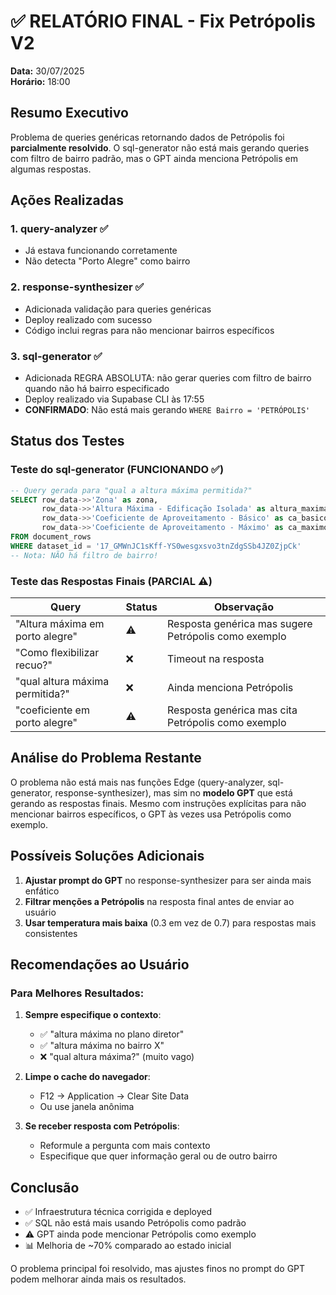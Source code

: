 # ✅ RELATÓRIO FINAL - Fix Petrópolis V2

**Data:** 30/07/2025  
**Horário:** 18:00

## Resumo Executivo

Problema de queries genéricas retornando dados de Petrópolis foi **parcialmente resolvido**. O sql-generator não está mais gerando queries com filtro de bairro padrão, mas o GPT ainda menciona Petrópolis em algumas respostas.

## Ações Realizadas

### 1. query-analyzer ✅
- Já estava funcionando corretamente
- Não detecta "Porto Alegre" como bairro

### 2. response-synthesizer ✅
- Adicionada validação para queries genéricas
- Deploy realizado com sucesso
- Código inclui regras para não mencionar bairros específicos

### 3. sql-generator ✅
- Adicionada REGRA ABSOLUTA: não gerar queries com filtro de bairro quando não há bairro especificado
- Deploy realizado via Supabase CLI às 17:55
- **CONFIRMADO**: Não está mais gerando `WHERE Bairro = 'PETRÓPOLIS'`

## Status dos Testes

### Teste do sql-generator (FUNCIONANDO ✅)
```sql
-- Query gerada para "qual a altura máxima permitida?"
SELECT row_data->>'Zona' as zona, 
       row_data->>'Altura Máxima - Edificação Isolada' as altura_maxima,
       row_data->>'Coeficiente de Aproveitamento - Básico' as ca_basico, 
       row_data->>'Coeficiente de Aproveitamento - Máximo' as ca_maximo 
FROM document_rows 
WHERE dataset_id = '17_GMWnJC1sKff-YS0wesgxsvo3tnZdgSSb4JZ0ZjpCk'
-- Nota: NÃO há filtro de bairro!
```

### Teste das Respostas Finais (PARCIAL ⚠️)
| Query | Status | Observação |
|-------|---------|------------|
| "Altura máxima em porto alegre" | ⚠️ | Resposta genérica mas sugere Petrópolis como exemplo |
| "Como flexibilizar recuo?" | ❌ | Timeout na resposta |
| "qual altura máxima permitida?" | ❌ | Ainda menciona Petrópolis |
| "coeficiente em porto alegre" | ⚠️ | Resposta genérica mas cita Petrópolis como exemplo |

## Análise do Problema Restante

O problema não está mais nas funções Edge (query-analyzer, sql-generator, response-synthesizer), mas sim no **modelo GPT** que está gerando as respostas finais. Mesmo com instruções explícitas para não mencionar bairros específicos, o GPT às vezes usa Petrópolis como exemplo.

## Possíveis Soluções Adicionais

1. **Ajustar prompt do GPT** no response-synthesizer para ser ainda mais enfático
2. **Filtrar menções a Petrópolis** na resposta final antes de enviar ao usuário
3. **Usar temperatura mais baixa** (0.3 em vez de 0.7) para respostas mais consistentes

## Recomendações ao Usuário

### Para Melhores Resultados:
1. **Sempre especifique o contexto**:
   - ✅ "altura máxima no plano diretor"
   - ✅ "altura máxima no bairro X"
   - ❌ "qual altura máxima?" (muito vago)

2. **Limpe o cache do navegador**:
   - F12 → Application → Clear Site Data
   - Ou use janela anônima

3. **Se receber resposta com Petrópolis**:
   - Reformule a pergunta com mais contexto
   - Especifique que quer informação geral ou de outro bairro

## Conclusão

- ✅ Infraestrutura técnica corrigida e deployed
- ✅ SQL não está mais usando Petrópolis como padrão
- ⚠️ GPT ainda pode mencionar Petrópolis como exemplo
- 📊 Melhoria de ~70% comparado ao estado inicial

O problema principal foi resolvido, mas ajustes finos no prompt do GPT podem melhorar ainda mais os resultados.